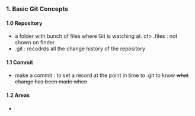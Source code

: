 ### 1. Basic Git Concepts

#### 1.0 Repository

- a folder with bunch of files where Git is watching at.
  cf> .files : not shown on finder
- .git : recodrds all the change history of the repository

#### 1.1 Commit

- make a commit : to set a record at the point in time to .git to know ~~what change has been made when~~

#### 1.2 Areas

-
